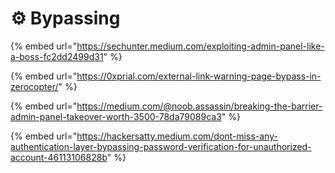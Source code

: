 # ⚙️ Bypassing

{% embed url="https://sechunter.medium.com/exploiting-admin-panel-like-a-boss-fc2dd2499d31" %}

{% embed url="https://0xprial.com/external-link-warning-page-bypass-in-zerocopter/" %}

{% embed url="https://medium.com/@noob.assassin/breaking-the-barrier-admin-panel-takeover-worth-3500-78da79089ca3" %}

{% embed url="https://hackersatty.medium.com/dont-miss-any-authentication-layer-bypassing-password-verification-for-unauthorized-account-46113106828b" %}
